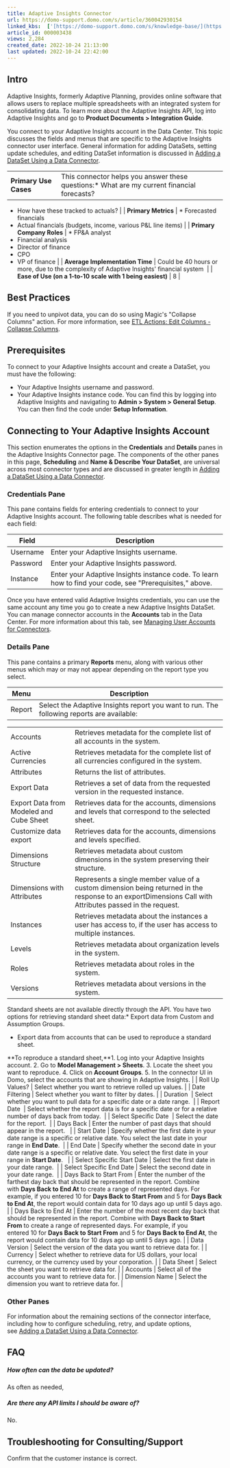 ```yaml
---
title: Adaptive Insights Connector
url: https://domo-support.domo.com/s/article/360042930154
linked_kbs:  ['[https://domo-support.domo.com/s/knowledge-base/](https://domo-support.domo.com/s/knowledge-base/)', '[https://domo-support.domo.com/s/](https://domo-support.domo.com/s/)', '[https://domo-support.domo.com/s/topic/0TO5w000000ZammGAC](https://domo-support.domo.com/s/topic/0TO5w000000ZammGAC)', '[https://domo-support.domo.com/s/topic/0TO5w000000ZanLGAS](https://domo-support.domo.com/s/topic/0TO5w000000ZanLGAS)', '[https://domo-support.domo.com/s/topic/0TO5w000000ZaoQGAS](https://domo-support.domo.com/s/topic/0TO5w000000ZaoQGAS)', '[https://domo-support.domo.com/s/article/360042926274](https://domo-support.domo.com/s/article/360042926274)', '[https://domo-support.domo.com/s/article/360043427353](https://domo-support.domo.com/s/article/360043427353)', '[https://domo-support.domo.com/s/article/360042926054](https://domo-support.domo.com/s/article/360042926054)', '[https://domo-support.domo.com/s/article/360042930154](https://domo-support.domo.com/s/article/360042930154)', '[https://domo-support.domo.com/s/topic/0TO5w000000ZaoQGAS/api-connectors](https://domo-support.domo.com/s/topic/0TO5w000000ZaoQGAS/api-connectors)', '[https://domo-support.domo.com/s/article/360043429933](https://domo-support.domo.com/s/article/360043429933)', '[https://domo-support.domo.com/s/article/360043429953](https://domo-support.domo.com/s/article/360043429953)', '[https://domo-support.domo.com/s/article/360042925494](https://domo-support.domo.com/s/article/360042925494)', '[https://domo-support.domo.com/s/article/360043429913](https://domo-support.domo.com/s/article/360043429913)', '[https://domo-support.domo.com/s/article/4408174643607](https://domo-support.domo.com/s/article/4408174643607)', '[https://domo-support.domo.com/s/login/](https://domo-support.domo.com/s/login/)']
article_id: 000003438
views: 2,284
created_date: 2022-10-24 21:13:00
last updated: 2022-10-24 22:42:00
---
```




Intro
-----


Adaptive Insights, formerly Adaptive Planning, provides online software that allows users to replace multiple spreadsheets with an integrated system for consolidating data. To learn more about the Adaptive Insights API, log into Adaptive Insights and go to **Product Documents > Integration Guide**.


You connect to your Adaptive Insights account in the Data Center. This topic discusses the fields and menus that are specific to the Adaptive Insights connector user interface. General information for adding DataSets, setting update schedules, and editing DataSet information is discussed in [Adding a DataSet Using a Data Connector](/s/article/360042926274).




|  |  |
| --- | --- |
| **Primary Use Cases** | This connector helps you answer these questions:* What are my current financial forecasts?
* How have these tracked to actuals?
 |
| **Primary Metrics** | * Forecasted financials
* Actual financials (budgets, income, various P&L line items)
 |
| **Primary Company Roles** | * FP&A analyst
* Financial analysis
* Director of finance
* CPO
* VP of finance
 |
| **Average Implementation Time** | Could be 40 hours or more, due to the complexity of Adaptive Insights' financial system  |
| **Ease of Use (on a 1-to-10 scale with 1 being easiest)** | 8 |


Best Practices
--------------


If you need to unpivot data, you can do so using Magic's "Collapse Columns" action. For more information, see [ETL Actions: Edit Columns - Collapse Columns](/s/article/360043427353).


Prerequisites
-------------


To connect to your Adaptive Insights account and create a DataSet, you must have the following:


* Your Adaptive Insights username and password.
* Your Adaptive Insights instance code. You can find this by logging into Adaptive Insights and navigating to **Admin > System > General Setup**. You can then find the code under **Setup Information**.


Connecting to Your Adaptive Insights Account
--------------------------------------------


This section enumerates the options in the **Credentials** and **Details** panes in the Adaptive Insights Connector page. The components of the other panes in this page, **Scheduling** and **Name & Describe Your DataSet**, are universal across most connector types and are discussed in greater length in [Adding a DataSet Using a Data Connector](/s/article/360042926274 "Adding a DataSet Using a Data Connector").


### Credentials Pane


This pane contains fields for entering credentials to connect to your Adaptive Insights account. The following table describes what is needed for each field:  




| Field | Description |
| --- | --- |
| Username | Enter your Adaptive Insights username. |
| Password | Enter your Adaptive Insights password. |
| Instance | Enter your Adaptive Insights instance code. To learn how to find your code, see "Prerequisites," above. |


Once you have entered valid Adaptive Insights credentials, you can use the same account any time you go to create a new Adaptive Insights DataSet. You can manage connector accounts in the **Accounts** tab in the Data Center. For more information about this tab, see [Managing User Accounts for Connectors](/s/article/360042926054 "Managing User Accounts for Connectors").


### Details Pane


This pane contains a primary **Reports** menu, along with various other menus which may or may not appear depending on the report type you select.




| Menu | Description |
| --- | --- |
| Report | Select the Adaptive Insights report you want to run. The following reports are available:

|  |  |
| --- | --- |
| Accounts | Retrieves metadata for the complete list of all accounts in the system. |
| Active Currencies | Retrieves metadata for the complete list of all currencies configured in the system. |
| Attributes | Returns the list of attributes. |
| Export Data | Retrieves a set of data from the requested version in the requested instance. |
| Export Data from Modeled and Cube Sheet | Retrieves data for the accounts, dimensions and levels that correspond to the selected sheet. |
| Customize data export | Retrieves data for the accounts, dimensions and levels specified. |
| Dimensions Structure | Retrieves metadata about custom dimensions in the system preserving their structure. |
| Dimensions with Attributes | Represents a single member value of a custom dimension being returned in the response to an exportDimensions Call with Attributes passed in the request. |
| Instances | Retrieves metadata about the instances a user has access to, if the user has access to multiple instances. |
| Levels | Retrieves metadata about organization levels in the system. |
| Roles | Retrieves metadata about roles in the system. |
| Versions | Retrieves metadata about versions in the system. |

Standard sheets are not available directly through the API. You have two options for retrieving standard sheet data:* Export data from Custom and Assumption Groups.
* Export data from accounts that can be used to reproduce a standard sheet.

**To reproduce a standard sheet,**1. Log into your Adaptive Insights account.
2. Go to **Model Management > Sheets**.
3. Locate the sheet you want to reproduce.
4. Click on **Account Groups**.
5. In the connector UI in Domo, select the accounts that are showing in Adaptive Insights.
 |
| Roll Up Values? | Select whether you want to retrieve rolled up values. |
| Date Filtering | Select whether you want to filter by dates. |
| Duration  | Select whether you want to pull data for a specific date or a date range.  |
| Report Date  | Select whether the report data is for a specific date or for a relative number of days back from today.  |
| Select Specific Date  | Select the date for the report.  |
| Days Back | Enter the number of past days that should appear in the report.   |
| Start Date | Specify whether the first date in your date range is a specific or relative date. You select the last date in your range in **End Date**.  |
| End Date | Specify whether the second date in your date range is a specific or relative date. You select the first date in your range in **Start Date**.   |
| Select Specific Start Date | Select the first date in your date range.  |
| Select Specific End Date | Select the second date in your date range.  |
| Days Back to Start From | Enter the number of the farthest day back that should be represented in the report. Combine with **Days Back to End At** to create a range of represented days.
For example, if you entered 10 for **Days Back to Start From** and 5 for **Days Back to End At**, the report would contain data for 10 days ago up until 5 days ago. |
| Days Back to End At | Enter the number of the most recent day back that should be represented in the report. Combine with **Days Back to Start From** to create a range of represented days.
For example, if you entered 10 for **Days Back to Start From** and 5 for **Days Back to End At**, the report would contain data for 10 days ago up until 5 days ago. |
| Data Version | Select the version of the data you want to retrieve data for. |
| Currency | Select whether to retrieve data for US dollars, your local currency, or the currency used by your corporation. |
| Data Sheet | Select the sheet you want to retrieve data for. |
| Accounts | Select all of the accounts you want to retrieve data for. |
| Dimension Name | Select the dimension you want to retrieve data for. |



### Other Panes


For information about the remaining sections of the connector interface, including how to configure scheduling, retry, and update options, see [Adding a DataSet Using a Data Connector](/s/article/360042926274).


FAQ
---


##### How often can the data be updated?


As often as needed,


##### Are there any API limits I should be aware of?


No.


Troubleshooting for Consulting/Support
--------------------------------------


Confirm that the customer instance is correct.


